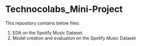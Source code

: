 # Technocolabs_Mini-Project
This repository contains below files:
1. EDA on the Spotify Music Dataset.
2. Model creation and evaluation on the Spotify Music Dataset
